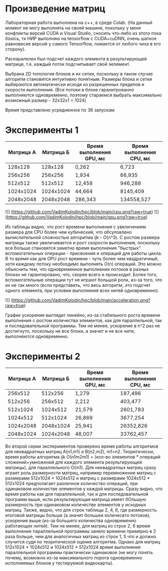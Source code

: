 # Произведение матриц
Лабораторная работа выполнена на c++, в среде Colab. 
(На данный момент не могу выполнять на своей машине, покольку у меня конфликты версий CUDA и Visual Studio, 
сносить что-либо из этого пока боюсь, тк НИР выполняю на tensorflow с CUDA+cuDNN, очень шаткое равновесие версий у самого Tensorflow,
ломается от любого чиха в его сторону).

Распаралелен был подсчет каждого элемента в результирующей матрице, т.е. каждый поток подсчитывает свой эелемент.

Выбрана 2D топология блоков и их сетки, поскольку в таком случае алгоритм становится интуитивно понятным.
Размеры блока и сетки выбираются автоматически исходя из разрешенных пределов и скорости выполнения. 
(Все потоки в блоке гаранитрованно выполняются одновременно, поэтому стараемся выбрать максимально возможный размер - 32x32x1 = 1024)

Время представлено усредненное по 36 запускам

# Эксперименты 1
Матрица А  	| Матрица Б | Время выполнения GPU, мс 	| Время выполнения CPU, мс 
----------- | --------- | -------------------------	| -----------------------
128х128  	| 128х128	| 0,262 					| 6,723
256х256  	| 256х256	| 1,934						| 66,935
512х512  	| 512х512 	| 12,458 					| 946,288
1024х1024	| 1024х1024	| 44,664 					| 8145,409
2048х2048	| 2048х2048	| 286,343					| 134558,527

![] (https://github.com/VadimKolodin/hpc/blob/main/cpu.png?raw=true)
![] (https://github.com/VadimKolodin/hpc/blob/main/gpu.png?raw=true)

Из таблицы видно, что рост времени выполнения с увеличением размера для CPU более чем кубический, что обсуловлено вычислительной сложностью алгоритма ijk - O(n^3). 
С ростом размера матрицы также увеличивается и рост скорости выполнения, 
поскольку все больше становятся заметно время выполнения "быстрых" вспомогательных операции - присвоения и операций для работы цикла.
В то время как для GPU рост времени - чуть более чем квадратичный, хотя каждому потоку необходимо выполнять O(n) операций. Это можно объяснить тем, 
что одновременное выполнение потоков в разных блоках не гарантировано, что, скорее всего и происходит.
Более того, вспомогательные операции тут не играют большой роли, из-за того, что их не так много 
(если представить, что весь алгоритм, это подсчет одного элемента, при условии выполнения всех нитей одновременно).

![] (https://github.com/VadimKolodin/hpc/blob/main/acceleration.png?raw=true)

График ускорения выглядит линейно, из-за стабильного роста времени выполнения с ростом количества элементов, как для параллельной, так и последовательной программы.
Тем не менее, ускорение в n^2 раз не достигнуто, поскольку не все блоки, а значит и не все нити, выполняются одновременно.

# Эксперименты 2
Матрица А  	| Матрица Б | Время выполнения GPU, мс 	| Время выполнения CPU, мс 
----------- | --------- | -------------------------	| -----------------------
256х512  	| 512х256	| 1,279						| 187,496
512х256  	| 256х512 	| 2,212 					| 403,477
512х1024	| 1024х512	| 21,579 					| 2601,783
1024х512	| 512х1024	| 26,869 					| 3677,254
1024х2048	| 2048х1024	| 25,941 					| 26352,826
2048х1024	| 1024х2048	| 48,007 					| 33762,457

Во второй серии экспериментов проверено время работы алгоритмов для неквадратных матриц A(n1,m1) и B(n2,m2), m1=n2.
Теоритически, время работы алгоритма ijk O(n1*m2*m1) = (кол-во элементов * операций сложений+умножений для каждого элемента результирующей матрицы), для параллельного O(m1).
Для неквадратных матриц сразу играет роль размерности матриц, например перемножение матриц с размерами 512х1024 * 1024х512 и матриц с размерами 1024х512 * 512х1024
предполагает различное количество операций, при одинаковом количестве элементов у каждой матрицы.
Сразу видно, что время работы как для параллельной, так и для  последовательной программ выше, если результирующая матрица имеет бОльшую размерность при одинаковом количестве элементов у исходных матриц.
Также, видно, что для строк таблицы 2, 4, 6, где размерность итоговой матрицы больше (а значит большеи количесвто потоков), ускорение выше (из-за большего количества одновременно работающих нитей).
Тем не менее, для матриц из строк 2, 6 время выполнение параллельной программы заняло времени примерно в 2 раза больше, чем для аналогичных матриц из строк 1, 5 что и должно случится судя по теоритической оценке алгоритма.
Однако для матриц 512х1024 * 1024х512 и 1024х512 * 512х1024 время выполнения параллельной программы практически одинаковое
(не могу понять почему, возможно из-за максимального порога одновременно исполняемых блоков у тестируемой видеокарты).
